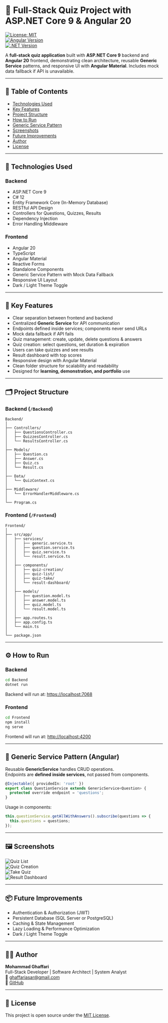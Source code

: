 # 🧩 Full-Stack Quiz Project with ASP.NET Core 9 & Angular 20

[![License: MIT](https://img.shields.io/badge/License-MIT-yellow.svg)](LICENSE)  
[![Angular Version](https://img.shields.io/badge/Angular-20-blue.svg)](https://angular.io/)  
[![.NET Version](https://img.shields.io/badge/.NET-9-green.svg)](https://dotnet.microsoft.com/)  

A **full-stack quiz application** built with **ASP.NET Core 9** backend and **Angular 20** frontend, demonstrating clean architecture, reusable **Generic Service** patterns, and responsive UI with **Angular Material**. Includes mock data fallback if API is unavailable.

---

## 📑 Table of Contents

- [Technologies Used](#-technologies-used)  
- [Key Features](#-key-features)  
- [Project Structure](#-project-structure)  
- [How to Run](#-how-to-run)  
- [Generic Service Pattern](#-generic-service-pattern-angular)  
- [Screenshots](#-screenshots)  
- [Future Improvements](#-future-improvements)  
- [Author](#-author)  
- [License](#-license)  

---

## 🚀 Technologies Used

### Backend

- ASP.NET Core 9
- C# 12
- Entity Framework Core (In-Memory Database)
- RESTful API Design
- Controllers for Questions, Quizzes, Results
- Dependency Injection
- Error Handling Middleware

### Frontend

- Angular 20
- TypeScript
- Angular Material
- Reactive Forms
- Standalone Components
- Generic Service Pattern with Mock Data Fallback
- Responsive UI Layout
- Dark / Light Theme Toggle

---

## 🧠 Key Features

- Clear separation between frontend and backend
- Centralized **Generic Service** for API communication
- Endpoints defined inside services; components never send URLs
- Mock data fallback if API fails
- Quiz management: create, update, delete questions & answers
- Quiz creation: select questions, set duration & expiration
- Users can take quizzes and see results
- Result dashboard with top scores
- Responsive design with Angular Material
- Clean folder structure for scalability and readability
- Designed for **learning, demonstration, and portfolio** use

---

## 🗂️ Project Structure

### Backend (`/Backend`)

```
Backend/
│
├── Controllers/
│   ├── QuestionsController.cs
│   ├── QuizzesController.cs
│   └── ResultsController.cs
│
├── Models/
│   ├── Question.cs
│   ├── Answer.cs
│   ├── Quiz.cs
│   └── Result.cs
│
├── Data/
│   └── QuizContext.cs
│
├── Middleware/
│   └── ErrorHandlerMiddleware.cs
│
└── Program.cs
```

### Frontend (`/Frontend`)

```
Frontend/
│
├── src/app/
│   ├── services/
│   │   ├── generic.service.ts
│   │   ├── question.service.ts
│   │   ├── quiz.service.ts
│   │   └── result.service.ts
│   │
│   ├── components/
│   │   ├── quiz-creation/
│   │   ├── quiz-list/
│   │   ├── quiz-take/
│   │   └── result-dashboard/
│   │
│   ├── models/
│   │   ├── question.model.ts
│   │   ├── answer.model.ts
│   │   ├── quiz.model.ts
│   │   └── result.model.ts
│   │
│   ├── app.routes.ts
│   ├── app.config.ts
│   └── main.ts
│
└── package.json
```

---

## ⚙️ How to Run

### Backend

```bash
cd Backend
dotnet run
```

Backend will run at: <https://localhost:7068>

### Frontend

```bash
cd Frontend
npm install
ng serve
```

Frontend will run at: <http://localhost:4200>

---

## 🧩 Generic Service Pattern (Angular)

Reusable **GenericService** handles CRUD operations.  
Endpoints are **defined inside services**, not passed from components.

```typescript
@Injectable({ providedIn: 'root' })
export class QuestionService extends GenericService<Question> {
  protected override endpoint = 'questions';
}
```

Usage in components:

```typescript
this.questionService.getAllWithAnswers().subscribe(questions => {
  this.questions = questions;
});
```

---

## 🖼️ Screenshots

<!-- Replace with your actual screenshots -->
![Quiz List](./screenshots/quiz-list.png)  
![Quiz Creation](./screenshots/quiz-creation.png)  
![Take Quiz](./screenshots/quiz-take.png)  
![Result Dashboard](./screenshots/result-dashboard.png)  

---

## 📦 Future Improvements

- Authentication & Authorization (JWT)
- Persistent Database (SQL Server or PostgreSQL)
- Caching & State Management
- Lazy Loading & Performance Optimization
- Dark / Light Theme Toggle

---

## 🧑‍💻 Author

**Mohammad Ghaffari**  
Full-Stack Developer | Software Architect | System Analyst  
📧 ghaffariasar@gmail.com  
🔗 [GitHub](https://github.com/Ghaffariasar)

---

## 📄 License

This project is open source under the [MIT License](LICENSE).

